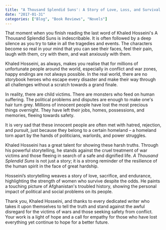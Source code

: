 ```yaml
---
title: "A Thousand Splendid Suns': A Story of Love, Loss, and Survival in War-Torn Afghanistan"
date: "2017-01-31"
categories: ["Blog", "Book Reviews", "Novels"]
---
```


That moment when you finish reading the last word of Khaled Hosseini's A Thousand Splendid Suns is indescribable. It is often followed by a deep silence as you try to take in all the tragedies and events. The characters become so real in your mind that you can see their faces, feel their pain, laugh with them, cry with them, and wait anxiously with them.

Khaled Hosseini, as always, makes you realise that for millions of unfortunate people around the world, especially in conflict and war zones, happy endings are not always possible. In the real world, there are no storybook heroes who escape every disaster and make their way through all challenges without a scratch towards a grand finale.

In reality, there are child victims. There are monsters who feed on human suffering. The political problems and disputes are enough to make one's hair turn grey. Millions of innocent people have lost the most precious things overnight. They have left their jobs, homes, possessions, and memories, fleeing towards safety.

It is very sad that these innocent people are often met with hatred, rejection, and pursuit, just because they belong to a certain homeland – a homeland torn apart by the hands of politicians, warlords, and power struggles.

Khaled Hosseini has a great talent for showing these harsh truths. Through his powerful storytelling, he stands against the cruel treatment of war victims and those fleeing in search of a safe and dignified life. _A Thousand Splendid Suns_ is not just a story; it is a strong reminder of the resilience of the human spirit in the face of great hardship.

Hosseini’s storytelling weaves a story of love, sacrifice, and endurance, highlighting the strength of women who survive despite the odds. He paints a touching picture of Afghanistan's troubled history, showing the personal impact of political and social problems on its people.

Thank you, Khaled Hosseini, and thanks to every dedicated writer who takes it upon themselves to tell the truth and stand against the awful disregard for the victims of wars and those seeking safety from conflict. Your work is a light of hope and a call for empathy for those who have lost everything yet continue to hope for a better future.